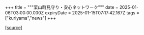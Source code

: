 +++
title = """栗山町見守り・安心ネットワーク"""
date = 2025-01-06T03:00:00.000Z
expiryDate = 2025-01-15T07:17:42.167Z
tags = ["kuriyama","news"]
+++


[[source]](https://www.town.kuriyama.hokkaido.jp/soshiki/43/15354.html)
